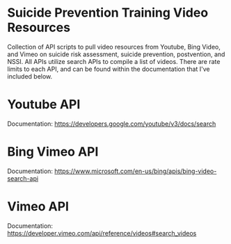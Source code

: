 # Suicide Prevention Training Video Resources

Collection of API scripts to pull video resources from Youtube, Bing Video, and Vimeo on suicide risk assessment, suicide prevention, postvention, and NSSI. All APIs utilize search APIs to compile a list of videos. There are rate limits to each API, and can be found within the documentation that I've included below.


# Youtube API 

Documentation: https://developers.google.com/youtube/v3/docs/search

# Bing Vimeo API

Documentation: https://www.microsoft.com/en-us/bing/apis/bing-video-search-api

# Vimeo API

Documentation: https://developer.vimeo.com/api/reference/videos#search_videos
